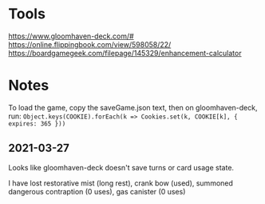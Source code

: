 Tools
=====
https://www.gloomhaven-deck.com/#
https://online.flippingbook.com/view/598058/22/
https://boardgamegeek.com/filepage/145329/enhancement-calculator


Notes
=====
To load the game, copy the saveGame.json text, then on gloomhaven-deck, run:
`Object.keys(COOKIE).forEach(k => Cookies.set(k, COOKIE[k], { expires: 365 }))`

2021-03-27
----------
Looks like gloomhaven-deck doesn't save turns or card usage state.

I have lost restorative mist (long rest), crank bow (used), summoned dangerous contraption (0 uses), gas canister (0 uses)